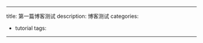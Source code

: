 
---
title: 第一篇博客测试
description: 博客测试
categories:
 - tutorial
tags:
---
<!-- more 


### 代码

```
print('hello world!)
```

### 文字

hello world!

### 图片

![1683878356561](image/2023-05-12-first_blog/1683878356561.png)
